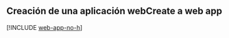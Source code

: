 ## <a name="create-a-web-app"></a><span data-ttu-id="9482b-101">Creación de una aplicación web</span><span class="sxs-lookup"><span data-stu-id="9482b-101">Create a web app</span></span>

[!INCLUDE [web-app-no-h](app-service-web-create-web-app-no-h.md)]